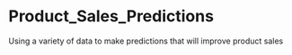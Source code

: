 # Product_Sales_Predictions
Using a variety of data to make predictions that will improve product sales 
